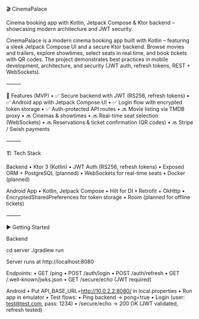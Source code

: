 🎬 CinemaPalace

Cinema booking app with Kotlin, Jetpack Compose & Ktor backend – showcasing modern architecture and JWT security.

CinemaPalace is a modern cinema booking app built with Kotlin – featuring a sleek Jetpack Compose UI and a secure Ktor backend. Browse movies and trailers, explore showtimes, select seats in real time, and book tickets with QR codes. The project demonstrates best practices in mobile development, architecture, and security (JWT auth, refresh tokens, REST + WebSockets).

⸻

🚀 Features (MVP)
	•	✅ Secure backend with JWT (RS256, refresh tokens)
	•	✅ Android app with Jetpack Compose UI
	•	✅ Login flow with encrypted token storage
	•	✅ Auth-protected API routes
	•	🔜 Movie listing via TMDB proxy
	•	🔜 Cinemas & showtimes
	•	🔜 Real-time seat selection (WebSockets)
	•	🔜 Reservations & ticket confirmation (QR codes)
	•	🔜 Stripe / Swish payments

⸻

🏗 Tech Stack

Backend
	•	Ktor 3 (Kotlin)
	•	JWT Auth (RS256, refresh tokens)
	•	Exposed ORM + PostgreSQL (planned)
	•	WebSockets for real-time seats
	•	Docker (planned)

Android App
	•	Kotlin, Jetpack Compose
	•	Hilt for DI
	•	Retrofit + OkHttp
	•	EncryptedSharedPreferences for token storage
	•	Room (planned for offline tickets)

⸻

▶️ Getting Started

Backend

cd server
./gradlew run

Server runs at http://localhost:8080

Endpoints:
	•	GET /ping
	•	POST /auth/login
	•	POST /auth/refresh
	•	GET /.well-known/jwks.json
	•	GET /secure/echo (JWT required)

Android
	•	Put API_BASE_URL=http://10.0.2.2:8080/ in local.properties
	•	Run app in emulator
	•	Test flows:
	•	Ping backend → pong=true
	•	Login (user: test@test.com, pass: 1234)
	•	/secure/echo → 200 OK (JWT validated, refresh tested)
